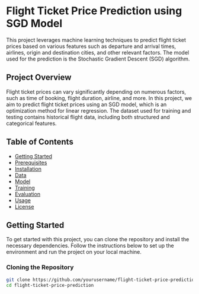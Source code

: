 # Flight Ticket Price Prediction using SGD Model

This project leverages machine learning techniques to predict flight ticket prices based on various features such as departure and arrival times, airlines, origin and destination cities, and other relevant factors. The model used for the prediction is the Stochastic Gradient Descent (SGD) algorithm.

## Project Overview

Flight ticket prices can vary significantly depending on numerous factors, such as time of booking, flight duration, airline, and more. In this project, we aim to predict flight ticket prices using an SGD model, which is an optimization method for linear regression. The dataset used for training and testing contains historical flight data, including both structured and categorical features.

## Table of Contents

- [Getting Started](#getting-started)
- [Prerequisites](#prerequisites)
- [Installation](#installation)
- [Data](#data)
- [Model](#model)
- [Training](#training)
- [Evaluation](#evaluation)
- [Usage](#usage)
- [License](#license)

## Getting Started

To get started with this project, you can clone the repository and install the necessary dependencies. Follow the instructions below to set up the environment and run the project on your local machine.

### Cloning the Repository

```bash
git clone https://github.com/yourusername/flight-ticket-price-prediction.git
cd flight-ticket-price-prediction

